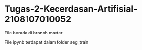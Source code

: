 # Tugas-2-Kecerdasan-Artifisial-2108107010052

File berada di branch master


File ipynb terdapat dalam folder seg_train


